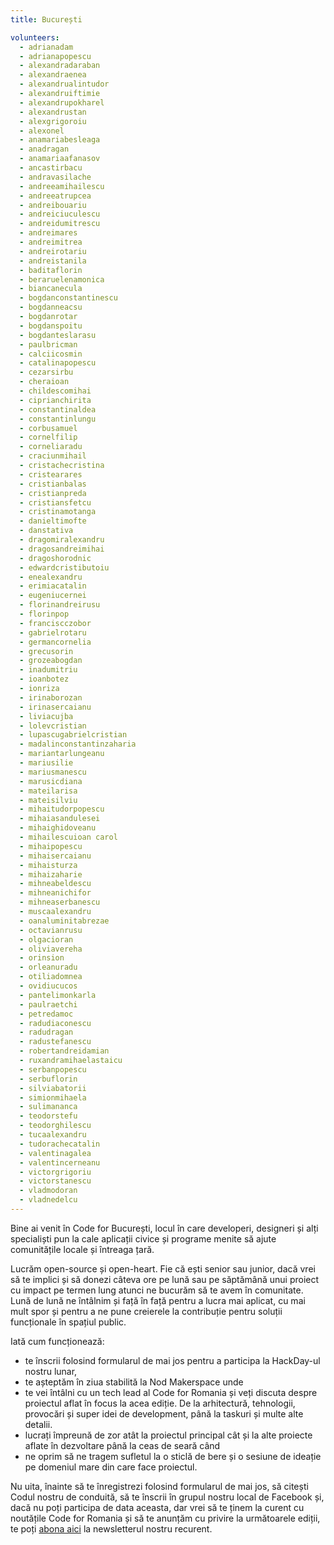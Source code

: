 ```yaml
---
title: București

volunteers:
  - adrianadam
  - adrianapopescu
  - alexandradaraban
  - alexandraenea
  - alexandrualintudor
  - alexandruiftimie
  - alexandrupokharel
  - alexandrustan
  - alexgrigoroiu
  - alexonel
  - anamariabesleaga
  - anadragan
  - anamariaafanasov
  - ancastirbacu
  - andravasilache
  - andreeamihailescu
  - andreeatrupcea
  - andreibouariu
  - andreiciuculescu
  - andreidumitrescu
  - andreimares
  - andreimitrea
  - andreirotariu
  - andreistanila
  - baditaflorin
  - beraruelenamonica
  - biancanecula
  - bogdanconstantinescu
  - bogdanneacsu
  - bogdanrotar
  - bogdanspoitu
  - bogdanteslarasu
  - paulbricman
  - calciicosmin
  - catalinapopescu
  - cezarsirbu
  - cheraioan
  - childescomihai
  - ciprianchirita
  - constantinaldea
  - constantinlungu
  - corbusamuel
  - cornelfilip
  - corneliaradu
  - craciunmihail
  - cristachecristina
  - cristearares
  - cristianbalas
  - cristianpreda
  - cristiansfetcu
  - cristinamotanga
  - danieltimofte
  - danstativa
  - dragomiralexandru
  - dragosandreimihai
  - dragoshorodnic
  - edwardcristibutoiu
  - enealexandru
  - erimiacatalin
  - eugeniucernei
  - florinandreirusu
  - florinpop
  - franciscczobor
  - gabrielrotaru
  - germancornelia
  - grecusorin
  - grozeabogdan
  - inadumitriu
  - ioanbotez
  - ionriza
  - irinaborozan
  - irinasercaianu
  - liviacujba
  - lolevcristian
  - lupascugabrielcristian
  - madalinconstantinzaharia
  - mariantarlungeanu
  - mariusilie
  - mariusmanescu
  - marusicdiana
  - mateilarisa
  - mateisilviu
  - mihaitudorpopescu
  - mihaiasandulesei
  - mihaighidoveanu
  - mihailescuioan carol
  - mihaipopescu
  - mihaisercaianu
  - mihaisturza
  - mihaizaharie
  - mihneabeldescu
  - mihneanichifor
  - mihneaserbanescu
  - muscaalexandru
  - oanaluminitabrezae
  - octavianrusu
  - olgacioran
  - oliviavereha
  - orinsion
  - orleanuradu
  - otiliadomnea
  - ovidiucucos
  - pantelimonkarla
  - paulraetchi
  - petredamoc
  - radudiaconescu
  - radudragan
  - radustefanescu
  - robertandreidamian
  - ruxandramihaelastaicu
  - serbanpopescu
  - serbuflorin
  - silviabatorii
  - simionmihaela
  - sulimananca
  - teodorstefu
  - teodorghilescu
  - tucaalexandru
  - tudorachecatalin
  - valentinagalea
  - valentincerneanu
  - victorgrigoriu
  - victorstanescu
  - vladmodoran
  - vladnedelcu
---
```


Bine ai venit în Code for București, locul în care developeri, designeri și alți specialiști pun la cale aplicații civice și programe menite să ajute comunitățile locale și întreaga țară.

Lucrăm open-source și open-heart. Fie că ești senior sau junior, dacă vrei să te implici și să donezi câteva ore pe lună sau pe săptămână unui proiect cu impact pe termen lung atunci ne bucurăm să te avem în comunitate. Lună de lună ne întâlnim și față în față pentru a lucra mai aplicat, cu mai mult spor și pentru a ne pune creierele la contribuție pentru soluții funcționale în spațiul public. 

Iată cum funcționează: 
* te înscrii folosind formularul de mai jos pentru a participa la HackDay-ul nostru lunar, 
* te așteptăm în ziua stabilită la Nod Makerspace unde
* te vei întâlni cu un tech lead al Code for Romania și veți discuta despre proiectul aflat în focus la acea ediție. De la arhitectură, tehnologii, provocări și super idei de development, până la taskuri și multe alte detalii. 
* lucrați împreună de zor atât la proiectul principal cât și la alte proiecte aflate în dezvoltare până la ceas de seară când 
* ne oprim să ne tragem sufletul la o sticlă de bere și o sesiune de ideație pe domeniul mare din care face proiectul. 

Nu uita, înainte să te înregistrezi folosind formularul de mai jos, să citești Codul nostru de conduită, să te înscrii în grupul nostru local de Facebook și, dacă nu poți participa de data aceasta, dar vrei să te ținem la curent cu noutățile Code for Romania și să te anunțăm cu privire la următoarele ediții, te poți [abona aici](https://code4.us13.list-manage.com/subscribe?u=1bcbbbff5fbab7429738442f5&id=cb38ce1e2a) la newsletterul nostru recurent. 
